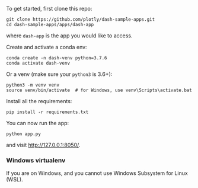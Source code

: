 To get started, first clone this repo:

```
git clone https://github.com/plotly/dash-sample-apps.git
cd dash-sample-apps/apps/dash-app
```

where `dash-app` is the app you would like to access.


Create and activate a conda env:
```
conda create -n dash-venv python=3.7.6
conda activate dash-venv
```

Or a venv (make sure your `python3` is 3.6+):
```
python3 -m venv venv
source venv/bin/activate  # for Windows, use venv\Scripts\activate.bat
```

Install all the requirements:

```
pip install -r requirements.txt
```

You can now run the app:
```
python app.py
```

and visit http://127.0.0.1:8050/.


### Windows virtualenv

If you are on Windows, and you cannot use Windows Subsystem for Linux (WSL).
